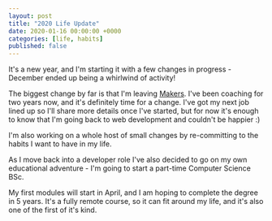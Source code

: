 ```yaml
---
layout: post
title: "2020 Life Update"
date: 2020-01-16 00:00:00 +0000    
categories: [life, habits]
published: false
---
```


It's a new year, and I'm starting it with a few changes in progress - December ended up being a whirlwind of activity!

The biggest change by far is that I'm leaving [Makers](). I've been coaching for two years now, and it's definitely time for a change. I've got my next job lined up so I'll share more details once I've started, but for now it's enough to know that I'm going back to web development and couldn't be happier :)

I'm also working on a whole host of small changes by re-committing to the habits I want to have in my life.

<!--more-->

As I move back into a developer role I've also decided to go on my own educational adventure - I'm going to start a part-time Computer Science BSc.

My first modules will start in April, and I am hoping to complete the degree in 5 years. It's a fully remote course, so it can fit around my life, and it's also one of the first of it's kind. 
